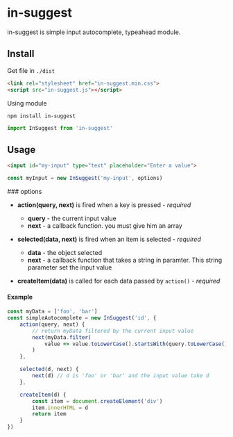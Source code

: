 in-suggest
=================

in-suggest is simple input autocomplete, typeahead module.

Install
-------
Get file in `./dist`
```html
<link rel="stylesheet" href="in-suggest.min.css">
<script src="in-suggest.js"></script>
```

Using module
```
npm install in-suggest
```
```js
import InSuggest from 'in-suggest'
```

Usage
------
```html
<input id="my-input" type="text" placeholder="Enter a value">
```
```js
const myInput = new InSuggest('my-input', options)
```

### options

- __action(query, next)__ is fired when a key is pressed - _required_
    - __query__ - the current input value
    - __next__ - a callback function. you must give him an array

- __selected(data, next)__ is fired when an item is selected - _required_
    - __data__ - the object selected
    - __next__ - a callback function that takes a string in paramter. This string parameter set the input value

- __createItem(data)__ is called for each data passed by `action()` - _required_

#### Example
```js
const myData = ['foo', 'bar']
const simpleAutocomplete = new InSuggest('id', {
    action(query, next) {
        // return myData filtered by the current input value
        next(myData.filter(
            value => value.toLowerCase().startsWith(query.toLowerCase()))
        )
    },

    selected(d, next) {
        next(d) // d is 'foo' or 'bar' and the input value take d
    },

    createItem(d) {
        const item = document.createElement('div')
        item.innerHTML = d
        return item
    }
})
```
